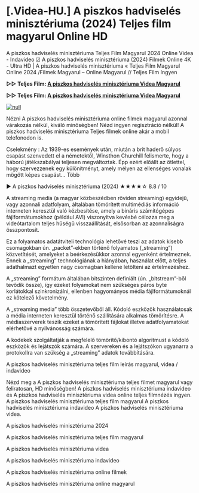 # [.Videa-HU.] A piszkos hadviselés minisztériuma (2024) Teljes film magyarul Online HD

A piszkos hadviselés minisztériuma Teljes Film Magyarul 2024 Online Videa - Indavideo ☑ A piszkos hadviselés minisztériuma (2024) Filmek Online 4K - Ultra HD | A piszkos hadviselés minisztériuma « Teljes Film Magyarul Online 2024 /Filmek Magyarul – Online Magyarul // Teljes Film Ingyen

**▷▷ Teljes Film: [A piszkos hadviselés minisztériuma Videa Magyarul](https://t.co/kUaTf2Tm99)**

**▷▷ Teljes Film: [A piszkos hadviselés minisztériuma Videa Magyarul](https://t.co/kUaTf2Tm99)**

[![null](https://static.wixstatic.com/media/855a25_043b5abeb4ae4d35ac003198e7fe56ed~mv2.gif)](https://t.co/kUaTf2Tm99)

Nézni A piszkos hadviselés minisztériuma online filmek magyarul azonnal várakozás nélkül, kiváló minőségben! Nézd ingyen regisztráció nélkül! A piszkos hadviselés minisztériuma Teljes filmek online akár a mobil telefonodon is.

Cselekmény : Az 1939-es események után, miután a brit haderő súlyos csapást szenvedett el a németektől, Winsthon Churchill felismerte, hogy a háború játékszabályai teljesen megváltoztak. Épp ezért előállt az ötlettel, hogy szervezzenek egy különítményt, amely mélyen az ellenséges vonalak mögött képes csapást… Több

▶️ A piszkos hadviselés minisztériuma (2024) ★★★★☆ 8.8 / 10

A streaming media (a magyar közbeszédben röviden streaming) egyidejű, vagy azonnali adatfolyam, általában tömörített multimédiás információ interneten keresztül való kézbesítése, amely a bináris számítógépes fájlformátumokhoz (például AVI) viszonyítva kevésbé célozza meg a videótartalom teljes hűségű visszaállítását, elsősorban az azonnaliságra összpontosít.

Ez a folyamatos adatátviteli technológia lehetővé teszi az adatok kisebb csomagokban ún. „packet”-ekben történő folyamatos („streaming”) közvetítését, amelyeket a beérkezésükkor azonnal egyenként értelmeznek. Ennek a „streaming” technológiának a hiányában, használat előtt, a teljes adathalmazt egyetlen nagy csomagban kellene letölteni az értelmezéshez.

A „streaming” formátum általában bitszinten definiált (ún. „bitstream”-ből tevődik össze), így ezeket folyamokat nem szükséges páros byte korlátokkal szinkronizálni, ellenben hagyományos média fájlformátumoknál ez kötelező követelmény.

A „streaming media” több összetevőből áll. Kódoló eszközök használatosak a média interneten keresztül történő szállítására alkalmas tömörítésre. A médiaszerverek teszik ezeket a tömörített fájlokat illetve adatfolyamatokat elérhetővé a nyilvánosság számára.

A kodekek szolgáltatják a megfelelő tömörítő/kibontó algoritmust a kódoló eszközök és lejátszók számára. A szervereken és a lejátszókon ugyanarra a protokollra van szükség a „streaming” adatok továbbítására.

A piszkos hadviselés minisztériuma teljes film leírás magyarul, videa / indavideo

Nézd meg a A piszkos hadviselés minisztériuma teljes filmet magyarul vagy feliratosan, HD minőségben! A piszkos hadviselés minisztériuma indavideo és A piszkos hadviselés minisztériuma videa online teljes filmnézés ingyen. A piszkos hadviselés minisztériuma teljes film magyarul A piszkos hadviselés minisztériuma indavideo A piszkos hadviselés minisztériuma videa.

A piszkos hadviselés minisztériuma 2024

A piszkos hadviselés minisztériuma teljes film magyarul

A piszkos hadviselés minisztériuma videa

A piszkos hadviselés minisztériuma indavideo

A piszkos hadviselés minisztériuma online filmek

A piszkos hadviselés minisztériuma online magyarul
